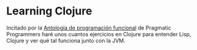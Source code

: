 # Learning Clojure

Incitado por la [Antología de programación funcional](https://pragprog.com/book/ppanth/functional-programming-a-pragpub-anthology) de Pragmatic Programmers haré unos cuantos ejercicios en Clojure para entender Lisp, Clojure y ver qué tal funciona junto con la JVM.
